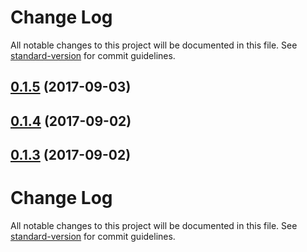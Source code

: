 # Change Log

All notable changes to this project will be documented in this file. See [standard-version](https://github.com/conventional-changelog/standard-version) for commit guidelines.

<a name="0.1.5"></a>
## [0.1.5](https://github.com/sapienstech/angular-forms-extension/compare/v0.1.4...v0.1.5) (2017-09-03)



<a name="0.1.4"></a>
## [0.1.4](https://github.com/sapienstech/angular-hybrid-forms/compare/v0.1.3...v0.1.4) (2017-09-02)



<a name="0.1.3"></a>
## [0.1.3](https://github.com/sapienstech/angular-hybrid-forms/compare/v0.1.1...v0.1.3) (2017-09-02)



# Change Log

All notable changes to this project will be documented in this file. See [standard-version](https://github.com/conventional-changelog/standard-version) for commit guidelines.
